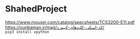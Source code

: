 # ShahedProject

https://www.mouser.com/catalog/specsheets/TCS3200-E11.pdf \
https://ounbaman.ir/mag/کد-اسکی-کلیدهای-کیبورد/ \
```pip3 install vpython```